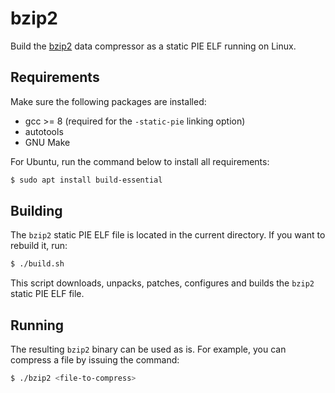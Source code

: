 # bzip2 

Build the [bzip2](https://www.gnu.org/software/bzip2/) data compressor as a static PIE ELF running on Linux.

## Requirements

Make sure the following packages are installed:
* gcc >= 8 (required for the `-static-pie` linking option)
* autotools
* GNU Make

For Ubuntu, run the command below to install all requirements:

```bash
$ sudo apt install build-essential
```

## Building

The `bzip2` static PIE ELF file is located in the current directory.
If you want to rebuild it, run:

```bash
$ ./build.sh
```

This script downloads, unpacks, patches, configures and builds the `bzip2` static PIE ELF file.

## Running

The resulting `bzip2` binary can be used as is.
For example, you can compress a file by issuing the command:

```bash
$ ./bzip2 <file-to-compress>
```
